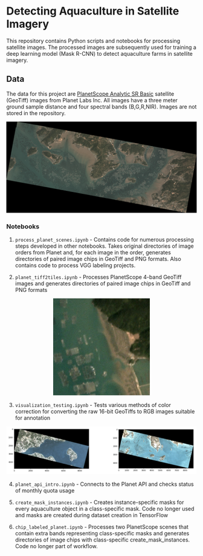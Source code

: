 # Detecting Aquaculture in Satellite Imagery

This repository contains Python scripts and notebooks for processing satellite images. The processed images are subsequently used for training a deep learning model (Mask R-CNN) to detect aquaculture farms in satellite imagery.

## Data

The data for this project are [PlanetScope Analytic SR Basic](https://www.planet.com/products/satellite-imagery/files/1610.06_Spec%20Sheet_Combined_Imagery_Product_Letter_ENGv1.pdf) satellite (GeoTiff) images from Planet Labs Inc. All images have a three meter ground sample distance and four spectral bands (B,G,R,NIR). Images are not stored in the repository.

![](assets/ningde_aqua.png)

### Notebooks

1. `process_planet_scenes.ipynb` - Contains code for numerous processing steps developed in other notebooks. Takes original directories of image orders from Planet and, for each image in the order, generates directories of paired image chips in GeoTiff and PNG formats. Also contains code to process VGG labeling projects. 

2. `planet_tiff2tiles.ipynb` - Processes PlanetScope 4-band GeoTiff images and generates directories of paired image chips in GeoTiff and PNG formats

<p align="center">
  <img src="assets/20180410_020421_0f31_2_5.png">
</p>

3. `visualization_testing.ipynb` - Tests various methods of color correction for converting the raw 16-bit GeoTiffs to RGB images suitable for annotation

![](assets/viz_test.png)

4. `planet_api_intro.ipynb` - Connects to the Planet API and checks status of monthly quota usage

5. `create_mask_instances.ipynb` - Creates instance-specific masks for every aquaculture object in a class-specific mask. Code no longer used and masks are created during dataset creation in TensorFlow

6. `chip_labeled_planet.ipynb` - Processes two PlanetScope scenes that contain extra bands representing class-specific masks and generates directories of image chips with class-specific create_mask_instances. Code no longer part of workflow.
